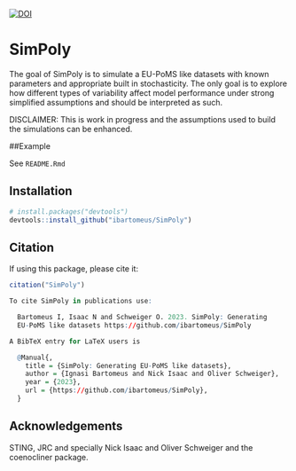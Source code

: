 
[![DOI](https://zenodo.org/badge/DOI/10.5281/zenodo.8223668.svg)](https://doi.org/10.5281/zenodo.8223668)

# SimPoly

The goal of SimPoly is to simulate a EU-PoMS like datasets with known
parameters and appropriate built in stochasticity. The only goal is to explore 
how different types of variability affect model performance under strong simplified assumptions 
and should be interpreted as such. 

DISCLAIMER: This is work in progress and the assumptions used to build the simulations can be enhanced. 

##Example

See `README.Rmd`

## Installation

``` r
# install.packages("devtools")
devtools::install_github("ibartomeus/SimPoly")
```

## Citation

If using this package, please cite it:

``` r
citation("SimPoly")

To cite SimPoly in publications use:

  Bartomeus I, Isaac N and Schweiger O. 2023. SimPoly: Generating
  EU-PoMS like datasets https://github.com/ibartomeus/SimPoly

A BibTeX entry for LaTeX users is

  @Manual{,
    title = {SimPoly: Generating EU-PoMS like datasets},
    author = {Ignasi Bartomeus and Nick Isaac and Oliver Schweiger},
    year = {2023},
    url = {https://github.com/ibartomeus/SimPoly},
  }
```

## Acknowledgements

STING, JRC and specially Nick Isaac and Oliver Schweiger and the
coenocliner package.
